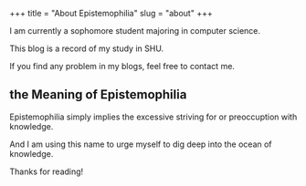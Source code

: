 +++
title = "About Epistemophilia"
slug = "about"
+++

I am currently a sophomore student majoring in computer science.

This blog is a record of my study in SHU. 

If you find any problem in my blogs, feel free to contact me.

## the Meaning of Epistemophilia

Epistemophilia simply implies the excessive striving for or preoccuption with knowledge. 

And I am using this name to urge myself to dig deep into the ocean of knowledge.

Thanks for reading!